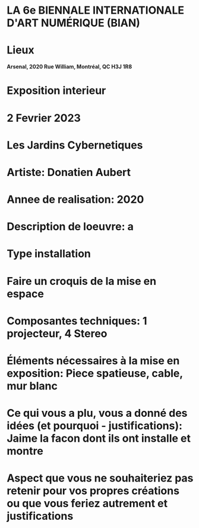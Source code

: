 # LA 6e BIENNALE INTERNATIONALE D'ART NUMÉRIQUE (BIAN)

# Lieux
**Arsenal, 2020 Rue William, Montréal, QC H3J 1R8**

# Exposition interieur

# 2 Fevrier 2023

# Les Jardins Cybernetiques

# Artiste: Donatien Aubert

# Annee de realisation: 2020

# Description de loeuvre: a

# Type installation

# Faire un croquis de la mise en espace

# Composantes techniques: 1 projecteur, 4 Stereo

# Éléments nécessaires à la mise en exposition: Piece spatieuse, cable, mur blanc

# Ce qui vous a plu, vous a donné des idées (et pourquoi - justifications): Jaime la facon dont ils ont installe et montre


# Aspect que vous ne souhaiteriez pas retenir pour vos propres créations ou que vous feriez autrement et justifications
